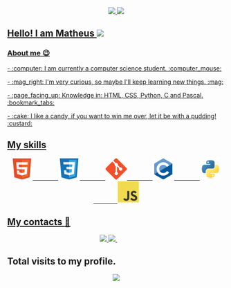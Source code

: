 <div align="center">
  <a href="https://github.com/Ma1heus">
  <img height="180em" src="https://github-readme-stats.vercel.app/api?username=Ma1heus&show_icons=true&theme=tokyonight&include_all_commits=true&count_private=true"/>
  <img height="180em" src="https://github-readme-stats.vercel.app/api/top-langs/?username=Ma1heus&layout=compact&langs_count=7&theme=tokyonight"/>
</div>

## Hello! I am Matheus <img src="https://raw.githubusercontent.com/iampavangandhi/iampavangandhi/master/gifs/Hi.gif" width="30px"></h2>

### About me :wink:
<div style="display: inline_block">
  <p> - :computer: I am currently a computer science student. :computer_mouse:</p>
  <p> - :mag_right: I'm very curious, so maybe I'll keep learning new things. :mag:</p>
  <p> - :page_facing_up: Knowledge in: HTML, CSS, Python, C and Pascal. :bookmark_tabs:</p>
  <p> - :cake: I like a candy, if you want to win me over, let it be with a pudding! :custard:</p>
</div>

## My skills 
<div align="center">
  <img height="50" src="https://raw.githubusercontent.com/devicons/devicon/master/icons/html5/html5-original.svg">
  &nbsp;&nbsp;&nbsp;&nbsp;&nbsp;&nbsp;&nbsp;&nbsp;&nbsp;&nbsp;&nbsp;&nbsp;&nbsp;
  <img height="50" src="https://raw.githubusercontent.com/devicons/devicon/master/icons/css3/css3-original.svg">
  &nbsp;&nbsp;&nbsp;&nbsp;&nbsp;&nbsp;&nbsp;&nbsp;&nbsp;&nbsp;&nbsp;&nbsp;&nbsp;
  <img height="50" src="https://raw.githubusercontent.com/devicons/devicon/master/icons/git/git-original.svg">
  &nbsp;&nbsp;&nbsp;&nbsp;&nbsp;&nbsp;&nbsp;&nbsp;&nbsp;&nbsp;&nbsp;&nbsp;&nbsp;
  <img height="50" src="https://raw.githubusercontent.com/devicons/devicon/master/icons/c/c-original.svg">
  &nbsp;&nbsp;&nbsp;&nbsp;&nbsp;&nbsp;&nbsp;&nbsp;&nbsp;&nbsp;&nbsp;&nbsp;&nbsp;
  <img height="50" src="https://raw.githubusercontent.com/devicons/devicon/master/icons/python/python-original.svg">
  &nbsp;&nbsp;&nbsp;&nbsp;&nbsp;&nbsp;&nbsp;&nbsp;&nbsp;&nbsp;&nbsp;&nbsp;&nbsp;
  <img height="50" src="https://raw.githubusercontent.com/devicons/devicon/master/icons/javascript/javascript-original.svg">
</div>
    
## My contacts :iphone:
<div align="center">
  <a>
      <a href="https://www.linkedin.com/in/matheus-rodrigues-o-ambicioso-em-programacao-e-tecnologia/">
        <img src="https://img.shields.io/badge/linkedin-%230077B5.svg?&style=for-the-badge&logo=linkedin&logoColor=white&link=mailto:https://www.linkedin.com/in/matheus-rodrigues-o-ambicioso-em-programacao-e-tecnologia/"
     </a>
      <a href="mailto:rod.luzmatheus@gmail.com">
        <img src="https://img.shields.io/badge/gmail-D14836?&style=for-the-badge&logo=gmail&logoColor=white&link=mailto:rod.luzmatheus@gmail.com">
    </a>
    &nbsp;&nbsp;&nbsp;&nbsp;&nbsp;&nbsp;&nbsp;&nbsp;&nbsp;
  </a>
</div>  
  
 ## Total visits to my profile. <br>
 <p align="center"> 
   <img alingn="center" src="https://profile-counter.glitch.me/Ma1heus/count.svg" />
 </p>
